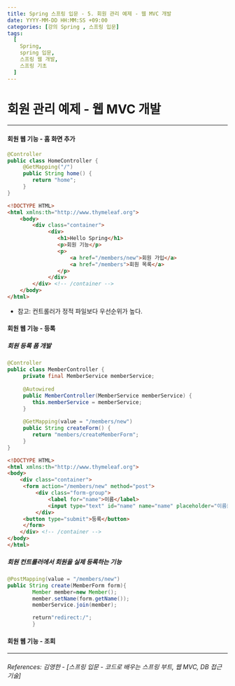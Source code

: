 ```yaml
---
title: Spring 스프링 입문 - 5. 회원 관리 예제 - 웹 MVC 개발
date: YYYY-MM-DD HH:MM:SS +09:00
categories: [강의 Spring , 스프링 입문]
tags:
  [
    Spring,
    spring 입문,
    스프링 웹 개발,
    스프링 기초
  ]
---
```


# 회원 관리 예제 - 웹 MVC 개발  

-----

#### 회원 웹 기능 - 홈 화면 추가
```java
@Controller
public class HomeController {
     @GetMapping("/")
     public String home() {
        return "home";
     }
}
```

```html
<!DOCTYPE HTML>
<html xmlns:th="http://www.thymeleaf.org">
    <body>
        <div class="container">
             <div>
                <h1>Hello Spring</h1>
                <p>회원 기능</p>
                <p>
                    <a href="/members/new">회원 가입</a>
                    <a href="/members">회원 목록</a>
                </p>
             </div>
        </div> <!-- /container -->
    </body>
</html>
```

*  참고: 컨트롤러가 정적 파일보다 우선순위가 높다.
#### 회원 웹 기능 - 등록
##### 회원 등록 폼 개발

```java
@Controller
public class MemberController {
     private final MemberService memberService;
     
     @Autowired
     public MemberController(MemberService memberService) {
        this.memberService = memberService;
     }
     
     @GetMapping(value = "/members/new")
     public String createForm() {
        return "members/createMemberForm";
     }
}
```
```html
<!DOCTYPE HTML>
<html xmlns:th="http://www.thymeleaf.org">
<body>
    <div class="container">
     <form action="/members/new" method="post">
         <div class="form-group">
             <label for="name">이름</label>
             <input type="text" id="name" name="name" placeholder="이름을 입력하세요">
         </div>
     <button type="submit">등록</button>
     </form>
    </div> <!-- /container -->
</body>
</html>
```

##### 회원 컨트롤러에서 회원을 실제 등록하는 기능
```java
@PostMapping(value = "/members/new")
public String create(MemberForm form){
        Member member=new Member();
        member.setName(form.getName());
        memberService.join(member);

        return"redirect:/";
        }
```
#### 회원 웹 기능 - 조회


----  

###### References: 김영한 - [스프링 입문 - 코드로 배우는 스프링 부트, 웹 MVC, DB 접근 기술]





